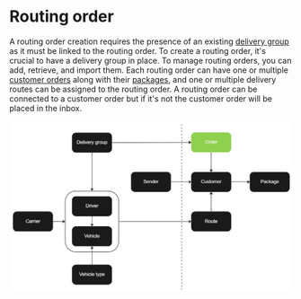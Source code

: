 # Routing order

A routing order creation requires the presence of an existing [delivery group](delivery_group.md) as it must be linked to the routing order. To create a routing order, it's crucial to have a delivery group in place. To manage routing orders, you can add, retrieve, and import them. Each routing order can have one or multiple [customer orders](customer_order.md) along with their [packages](package.md), and one or multiple delivery routes can be assigned to the routing order. A routing order can be connected to a customer order but if it's not the customer order will be placed in the inbox.

![Order](../images/flowchart_order.jpg)
